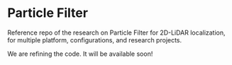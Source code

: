 # Particle Filter

Reference repo of the research on Particle Filter for 2D-LiDAR localization, for multiple platform, configurations, and research projects.

We are refining the code. It will be available soon!
